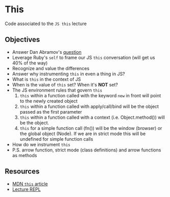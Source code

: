 # This

Code associated to the `JS this` lecture

## Objectives

* Answer Dan Abramov's [question](https://twitter.com/dan_abramov/status/790858537513656320)
* Leverage Ruby's `self` to frame our JS `this` conversation (will get us 40% of the way)
* Recognize and value the differences
* Answer why instrumenting `this` in even a thing in JS?
* What is `this` in the context of JS
* When is the value of `this` set? When it's **NOT** set?
* The JS environment rules that govern `this`
    1.  `this` within a function called with the keyword `new` in front will point to the newly created object
    1.  `this` within a function called with apply/call/bind will be the object passed as the first parameter
    1.  `this` within a function called with a context (i.e. Object.method()) will be the object.
    1.  `this` for a simple function call (fn()) will be the window (browser) or the global object (Node). If we are in strict mode this will be undefined for simple function calls
* How do we instrument `this`
* P.S. arrow function, strict mode (class definitions) and arrow functions as methods

## Resources
* [MDN `this` article](https://developer.mozilla.org/en-US/docs/Web/JavaScript/Reference/Operators/this)
* [Lecture REPL](https://repl.it/repls/SlipperyColossalNumerators)
